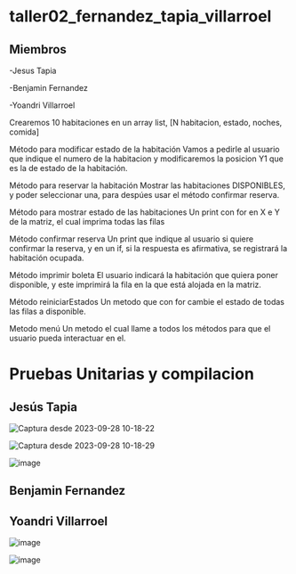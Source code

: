 # taller02_fernandez_tapia_villarroel
## Miembros
-Jesus Tapia

-Benjamin Fernandez

-Yoandri Villarroel




Crearemos 10 habitaciones en un array list, 
	[N habitacion, estado, noches, comida]
	
	
Método para modificar estado de la habitación
	Vamos a pedirle al usuario que indique el numero de la habitacion 
	y modificaremos la posicion Y1 que es la de estado de la habitación.
	
	
Método para reservar la habitación
	Mostrar las habitaciones DISPONIBLES, y poder seleccionar una,
	para despúes usar el método confirmar reserva.
	
	
Método para mostrar estado de las habitaciones
	Un print con for en X e Y de la matriz, el cual imprima
  todas las filas
	
	
Método confirmar reserva
	Un print que indique al usuario si quiere confirmar la reserva,
	y en un if, si la respuesta es afirmativa, se registrará la habitación ocupada.
	
	
Método imprimir boleta
	El usuario indicará la habitación que quiera poner disponible, y este imprimirá
	la fila en la que está alojada en la matriz.
	
	
Método reiniciarEstados
	Un metodo que con for cambie el estado de todas las filas a disponible.
	

Metodo menú
	Un metodo el cual llame a todos los métodos para que el usuario pueda interactuar en el.


# Pruebas Unitarias y compilacion

## Jesús Tapia

![Captura desde 2023-09-28 10-18-22](https://github.com/JesusTapiaMartin/taller02_fernandez_tapia_villarroel/assets/142464450/b43f48f9-7d1c-4b38-8ca5-cc1131e6dbb5)

![Captura desde 2023-09-28 10-18-29](https://github.com/JesusTapiaMartin/taller02_fernandez_tapia_villarroel/assets/142464450/a288f5af-bf15-4c1e-8e22-47ab6ca95663)

![image](https://github.com/JesusTapiaMartin/taller02_fernandez_tapia_villarroel/assets/142508978/86dc6ed3-4df9-4897-9adc-efa4145c1118)


## Benjamin Fernandez





## Yoandri Villarroel

![image](https://github.com/JesusTapiaMartin/taller02_fernandez_tapia_villarroel/assets/142508978/960c3684-c74d-4e03-b517-a00602134b69)

![image](https://github.com/JesusTapiaMartin/taller02_fernandez_tapia_villarroel/assets/142508978/d8c5417d-18e0-4165-a56e-40f8b7bb23a2)


